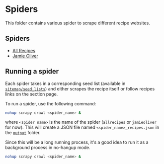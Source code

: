 # Spiders

This folder contains various spider to scrape different recipe websites.  

## Spiders

* [All Recipes](http://allrecipes.com/)
* [Jamie Oliver](http://www.jamieoliver.com/)

## Running a spider

Each spider takes in a corresponding seed list (available in [`sitemap/seed_lists`](sitemap/seed_lists)) and either scrapes the recipe itself or follow recipes links on the section page.

To run a spider, use the following command:

```bash
nohup scrapy crawl <spider_name> &
```

where `<spider name>` is the name of the spider (`allrecipes` or `jamieoliver` for now).  This will create a JSON file named `<spider_name>_recipes.json` in the [`output`](output) folder.

Since this will be a long running process, it's a good idea to run it as a background process in no-hangup mode.

```bash
nohup scrapy crawl <spider_name> &
```

